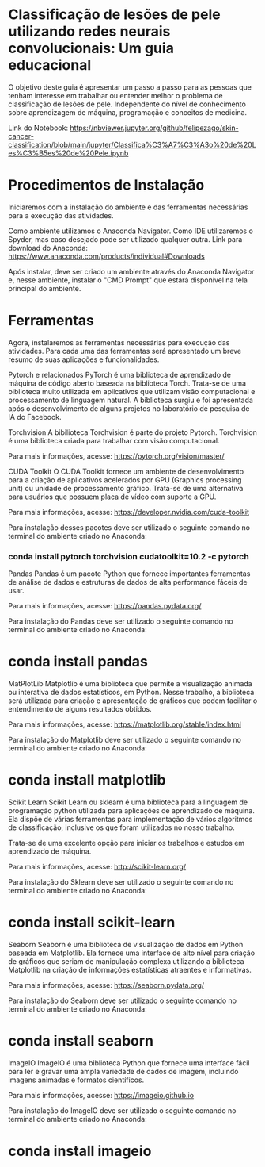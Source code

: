 # Classificação de lesões de pele utilizando redes neurais convolucionais: Um guia educacional
 
 O objetivo deste guia é apresentar um passo a passo para as pessoas que tenham interesse em trabalhar ou entender melhor o problema de classificação de lesões de pele. Independente do nível de conhecimento sobre aprendizagem de máquina, programação e conceitos de medicina.
 
 Link do Notebook: https://nbviewer.jupyter.org/github/felipezago/skin-cancer-classification/blob/main/jupyter/Classifica%C3%A7%C3%A3o%20de%20Les%C3%B5es%20de%20Pele.ipynb
 
# Procedimentos de Instalação
Iniciaremos com a instalação do ambiente e das ferramentas necessárias para a execução das atividades.

Como ambiente utilizamos o Anaconda Navigator.
Como IDE utilizaremos o Spyder, mas caso desejado pode ser utilizado qualquer outra.
Link para download do Anaconda: https://www.anaconda.com/products/individual#Downloads

Após instalar, deve ser criado um ambiente através do Anaconda Navigator e, nesse ambiente, instalar o "CMD Prompt" que estará disponível na tela principal do ambiente.

# Ferramentas
Agora, instalaremos as ferramentas necessárias para execução das atividades. Para cada uma das ferramentas será apresentado um breve resumo de suas aplicações e funcionalidades.

Pytorch e relacionados
PyTorch é uma biblioteca de aprendizado de máquina de código aberto baseada na biblioteca Torch. Trata-se de uma biblioteca muito utilizada em aplicativos que utilizam visão computacional e processamento de linguagem natural. A biblioteca surgiu e foi apresentada após o desenvolvimento de alguns projetos no laboratório de pesquisa de IA do Facebook.

Torchvision
A bibilioteca Torchvision é parte do projeto Pytorch. Torchvision é uma biblioteca criada para trabalhar com visão computacional.

Para mais informações, acesse: https://pytorch.org/vision/master/

CUDA Toolkit
O CUDA Toolkit fornece um ambiente de desenvolvimento para a criação de aplicativos acelerados por GPU (Graphics processing unit) ou unidade de processamento gráfico. Trata-se de uma alternativa para usuários que possuem placa de vídeo com suporte a GPU.

Para mais informações, acesse: https://developer.nvidia.com/cuda-toolkit

Para instalação desses pacotes deve ser utilizado o seguinte comando no terminal do ambiente criado no Anaconda:

### conda install pytorch torchvision cudatoolkit=10.2 -c pytorch

Pandas
Pandas é um pacote Python que fornece importantes ferramentas de análise de dados e estruturas de dados de alta performance fáceis de usar.

Para mais informações, acesse: https://pandas.pydata.org/

Para instalação do Pandas deve ser utilizado o seguinte comando no terminal do ambiente criado no Anaconda:

# conda install pandas

MatPlotLib 
Matplotlib é uma biblioteca que permite a visualização animada ou interativa de dados estatísticos, em Python. Nesse trabalho, a biblioteca será utilizada para criação e apresentação de gráficos que podem facilitar o entendimento de alguns resultados obtidos.

Para mais informações, acesse: https://matplotlib.org/stable/index.html

Para instalação do Matplotlib deve ser utilizado o seguinte comando no terminal do ambiente criado no Anaconda:

# conda install matplotlib

Scikit Learn
Scikit Learn ou sklearn é uma biblioteca para a linguagem de programação python utilizada para aplicações de aprendizado de máquina. Ela dispõe de várias ferramentas para implementação de vários algoritmos de classificação, inclusive os que foram utilizados no nosso trabalho.

Trata-se de uma excelente opção para iniciar os trabalhos e estudos em aprendizado de máquina.

Para mais informações, acesse: http://scikit-learn.org/

Para instalação do Sklearn deve ser utilizado o seguinte comando no terminal do ambiente criado no Anaconda:

# conda install scikit-learn

Seaborn
Seaborn é uma biblioteca de visualização de dados em Python baseada em Matplotlib. Ela fornece uma interface de alto nível para criação de gráficos que seriam de manipulação complexa utilizando a biblioteca Matplotlib na criação de informações estatísticas atraentes e informativas.

Para mais informações, acesse: https://seaborn.pydata.org/

Para instalação do Seaborn deve ser utilizado o seguinte comando no terminal do ambiente criado no Anaconda:

# conda install seaborn

ImageIO
ImageIO é uma biblioteca Python que fornece uma interface fácil para ler e gravar uma ampla variedade de dados de imagem, incluindo imagens animadas e formatos científicos.

Para mais informações, acesse: https://imageio.github.io

Para instalação do ImageIO deve ser utilizado o seguinte comando no terminal do ambiente criado no Anaconda:

# conda install imageio
 
 
